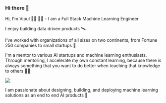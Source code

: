 ### Hi there  👋

<!--
**pksvv/pksvv** is a ✨ _special_ ✨ repository because its `README.md` (this file) appears on your GitHub profile.

Here are some ideas to get you started:

- 🔭 I’m currently working on ...
- 🌱 I’m currently learning ...
- 👯 I’m looking to collaborate on ...
- 🤔 I’m looking for help with ...
- 💬 Ask me about ...
- 📫 How to reach me: ...
- 😄 Pronouns: ...
- ⚡ Fun fact: ...
-->


Hi, I'm Vipul 👋🏾  👨‍💻 - I am a Full Stack Machine Learning Engineer

I enjoy building data driven products 🛰

I’ve worked with organizations of all sizes on two continents, from Fortune 250 companies to small startups 🚩

I'm a mentor to various AI startups and machine learning enthusiasts. Through mentoring, I accelerate my own constant learning, because there is always something that you want to do better when teaching that knowledge to others 👨‍🔬

<img src="https://thumbs.dreamstime.com/b/d-rendering-artificial-intelligence-concpt-brain-app-view-117494405.jpg">



I am passionate about designing, building, and deploying machine learning solutions as an end to end AI products 🎩
